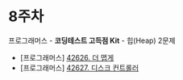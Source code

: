 # 8주차

프로그래머스 - **코딩테스트 고득점 Kit** - 힙(Heap) 2문제

- [프로그래머스] [42626. 더 맵게](https://school.programmers.co.kr/learn/courses/30/lessons/42626)
- [프로그래머스] [42627. 디스크 컨트롤러](https://school.programmers.co.kr/learn/courses/30/lessons/42627)